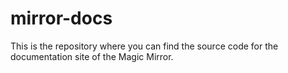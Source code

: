 # mirror-docs

This is the repository where you can find the source code for the documentation site of the Magic Mirror.

